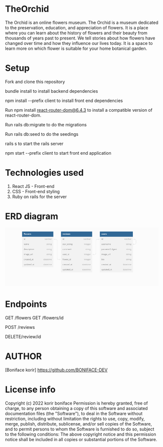 # TheOrchid

The Orchid is an online flowers museum. The Orchid is a museum dedicated to the preservation, education, and appreciation of flowers.
It is a place where you can learn about the history of flowers and their beauty from thousands of years past to present. We tell stories about how flowers have changed over time and how they influence our lives today. It is a space to learn more on which flower is suitable for your home botanical garden.



# Setup

Fork and clone this repository  

bundle install to install backend dependencies

 npm install --prefix client  to install front end dependencies

Run npm install react-router-dom@6.4.3 to install a compatible version of react-router-dom.

Run rails db:migrate to do the migrations

 Run rails db:seed to do the seedings

rails s   to start the rails server

npm start --prefix client to start front end application


# Technologies used 
1. React JS - Front-end
2. CSS - Front-end styling
3. Ruby on rails for the server


# ERD diagram
![ERD DIAGRAM](/ERD.png)

# Endpoints

GET /flowers
GET /flowers/id

POST /reviews

DELETE/review/id
 
# AUTHOR
[Boniface korir] https://github.com/BONIFACE-DEV

# License info
Copyright (c) 2022 korir boniface Permission is hereby granted, free of charge, to any person obtaining a copy of this software and associated documentation files (the "Software"), to deal in the Software without restriction, including without limitation the rights to use, copy, modify, merge, publish, distribute, sublicense, and/or sell copies of the Software, and to permit persons to whom the Software is furnished to do so, subject to the following conditions: The above copyright notice and this permission notice shall be included in all copies or substantial portions of the Software.